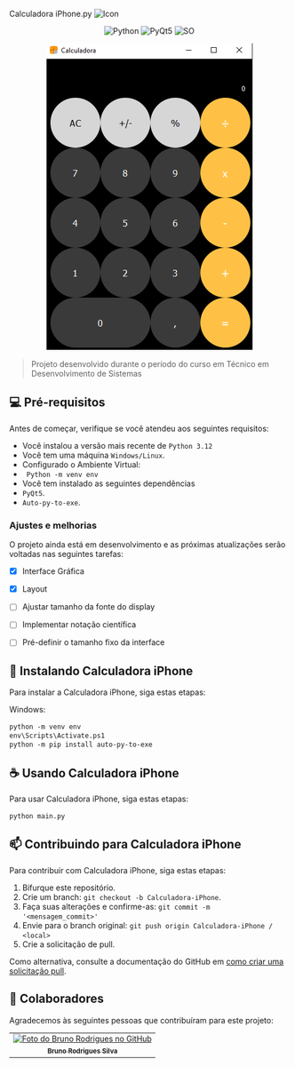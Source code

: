 Calculadora iPhone.py <img src="Calculator_31111.ico" width="32px" alt="Icon">

<div align="center">

![Python](https://img.shields.io/badge/Python-3776AB?style=for-the-badge&logo=python&logoColor=white)
![PyQt5](https://img.shields.io/badge/Qt-%23217346.svg?style=for-the-badge&logo=Qt&logoColor=white)
![SO](https://img.shields.io/badge/Windows-0078D6?style=for-the-badge&logo=windows&logoColor=white)


<img src="image.png" alt="Calculadora">

</div>


> Projeto desenvolvido durante o período do curso em Técnico em Desenvolvimento de Sistemas 

## 💻 Pré-requisitos

Antes de começar, verifique se você atendeu aos seguintes requisitos:

- Você instalou a versão mais recente de `Python 3.12`
- Você tem uma máquina `Windows/Linux`.
- Configurado o Ambiente Virtual:
- ` Python -m venv env`
- Você tem instalado as seguintes dependências
- `PyQt5`.
- `Auto-py-to-exe`.

### Ajustes e melhorias

O projeto ainda está em desenvolvimento e as próximas atualizações serão voltadas nas seguintes tarefas:

- [x] Interface Gráfica
- [x] Layout
- [ ] Ajustar tamanho da fonte do display
- [ ] Implementar notação científica
- [ ] Pré-definir o tamanho fixo da interface


## 🚀 Instalando Calculadora iPhone

Para instalar a Calculadora iPhone, siga estas etapas:

Windows:

```
python -m venv env
env\Scripts\Activate.ps1
python -m pip install auto-py-to-exe
```

## ☕ Usando Calculadora iPhone

Para usar Calculadora iPhone, siga estas etapas:

```
python main.py
```

## 📫 Contribuindo para Calculadora iPhone

Para contribuir com Calculadora iPhone, siga estas etapas:

1. Bifurque este repositório.
2. Crie um branch: `git checkout -b Calculadora-iPhone`.
3. Faça suas alterações e confirme-as: `git commit -m '<mensagem_commit>'`
4. Envie para o branch original: `git push origin Calculadora-iPhone / <local>`
5. Crie a solicitação de pull.

Como alternativa, consulte a documentação do GitHub em [como criar uma solicitação pull](https://help.github.com/en/github/collaborating-with-issues-and-pull-requests/creating-a-pull-request).

## 🤝 Colaboradores

Agradecemos às seguintes pessoas que contribuíram para este projeto:

<table>
  <tr>
    <td align="center">
      <a href="#" title="Bruno Rodrigues">
        <img src="https://avatars3.githubusercontent.com/u/145821792" width="100px;" alt="Foto do Bruno Rodrigues no GitHub"/><br>
        <sub>
          <b>Bruno Rodrigues Silva</b>
        </sub>
      </a>
    </td>
  </tr>
</table>
